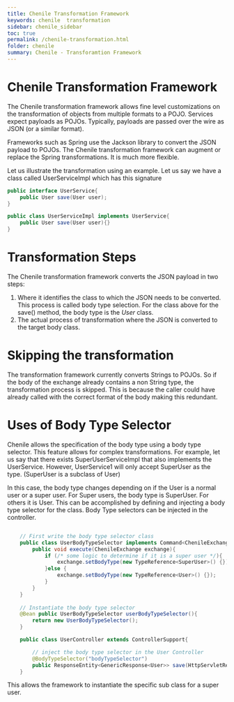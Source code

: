 ```yaml
---
title: Chenile Transformation Framework
keywords: chenile  transformation
sidebar: chenile_sidebar
toc: true
permalink: /chenile-transformation.html
folder: chenile
summary: Chenile - Transforamtion Framework
---
```

# Chenile Transformation Framework
The Chenile transformation framework allows fine level customizations on the transformation of objects from multiple formats to a POJO. Services expect payloads as POJOs. Typically, payloads are passed over the wire as JSON (or a similar format). 

Frameworks such as Spring use the Jackson library to convert the JSON payload to POJOs. The Chenile transformation framework can augment or replace the Spring transformations. It is much more flexible. 

Let us illustrate the transformation using an example. Let us say we have a class called UserServiceImpl which has this signature

```java
public interface UserService{
	public User save(User user);
}

public class UserServiceImpl implements UserService{
	public User save(User user){}
}

```

# Transformation Steps
The Chenile transformation framework converts the JSON payload in two steps:
1. Where it identifies the class to which the JSON needs to be converted. This process is called body type selection. For the class above for the save() method, the body type is the _User_ class. 
2. The actual process of transformation where the JSON is converted to the target body class.

# Skipping the transformation
The transformation framework currently converts Strings to POJOs. So if the body of the exchange already contains a non String type, the transformation process is skipped. This is because the caller could have already called with the correct format of the body making this redundant. 

# Uses of Body Type Selector
Chenile allows the specification of the body type using a body type selector. This feature allows for complex transformations. For example, let us say that there exists SuperUserServiceImpl that also implements the UserService. However, UserService1 will only accept SuperUser as the type. (SuperUser is a subclass of User)

In this case, the body type changes depending on if the User is a normal user or a super user. For Super users, the body type is SuperUser. For others it is User. This can be accomplished by defining and injecting a body type selector for the class. Body Type selectors can be injected in the controller. 

```java

	// First write the body type selector class
	public class UserBodyTypeSelector implements Command<ChenileExchange>{
		public void execute(ChenileExchange exchange){
			if (/* some logic to determine if it is a super user */){
				exchange.setBodyType(new TypeReference<SuperUser>() {});
			}else {
				exchange.setBodyType(new TypeReference<User>() {});
			}
		}
	}
	
	// Instantiate the body type selector
	@Bean public UserBodyTypeSelector userBodyTypeSelector(){
		return new UserBodyTypeSelector();
	}

	public class UserController extends ControllerSupport{

		// inject the body type selector in the User Controller 
		@BodyTypeSelector("bodyTypeSelector")
		public ResponseEntity<GenericResponse<User>> save(HttpServletRequest request,User user){}
	}
```  

This allows the framework to instantiate the specific sub class for a super user. 

